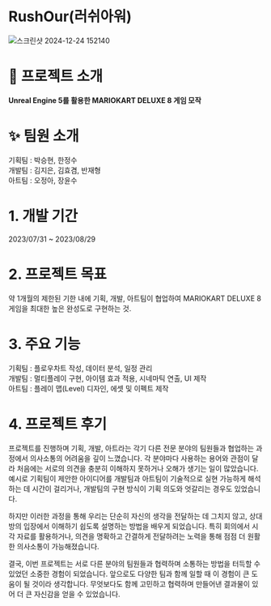 # RushOur(러쉬아워)
![스크린샷 2024-12-24 152140](https://github.com/user-attachments/assets/d77d2830-77bc-4ed4-aeb7-dfc809862cc9)

# 📖 프로젝트 소개
**Unreal Engine 5를 활용한 MARIOKART DELUXE 8 게임 모작**

# ✨ 팀원 소개
기획팀 : 박승현, 한정수 <br>
개발팀 : 김지은, 김효겸, 반재형 <br>
아트팀 : 오정아, 장윤수

# 1. 개발 기간
2023/07/31 ~ 2023/08/29

# 2. 프로젝트 목표
약 1개월의 제한된 기한 내에 기획, 개발, 아트팀이 협업하여 MARIOKART DELUXE 8 게임을 최대한 높은 완성도로 구현하는 것.

# 3. 주요 기능
기획팀 : 플로우차트 작성, 데이터 분석, 일정 관리 <br>
개발팀 : 멀티플레이 구현, 아이템 효과 적용, 시네마틱 연출, UI 제작 <br>
아트팀 : 플레이 맵(Level) 디자인, 에셋 및 이펙트 제작

# 4. 프로젝트 후기
<p>
프로젝트를 진행하며 기획, 개발, 아트라는 각기 다른 전문 분야의 팀원들과 협업하는 과정에서 의사소통의 어려움을 깊이 느꼈습니다. 각 분야마다 사용하는 용어와 관점이 달라 처음에는 서로의 의견을 충분히 이해하지 못하거나 오해가 생기는 일이 많았습니다. 예시로 기획팀이 제안한 아이디어를 개발팀과 아트팀이 기술적으로 실현 가능하게 해석하는 데 시간이 걸리거나, 개발팀의 구현 방식이 기획 의도와 엇갈리는 경우도 있었습니다.
</p>
<p>
하지만 이러한 과정을 통해 우리는 단순히 자신의 생각을 전달하는 데 그치지 않고, 상대방의 입장에서 이해하기 쉽도록 설명하는 방법을 배우게 되었습니다. 특히 회의에서 시각 자료를 활용하거나, 의견을 명확하고 간결하게 전달하려는 노력을 통해 점점 더 원활한 의사소통이 가능해졌습니다.
</p>
<p>
결국, 이번 프로젝트는 서로 다른 분야의 팀원들과 협력하며 소통하는 방법을 터득할 수 있었던 소중한 경험이 되었습니다. 앞으로도 다양한 팀과 함께 일할 때 이 경험이 큰 도움이 될 것이라 생각합니다. 무엇보다도 함께 고민하고 협력하며 만들어낸 결과물이 있어 더 큰 자신감을 얻을 수 있었습니다.
</p>
